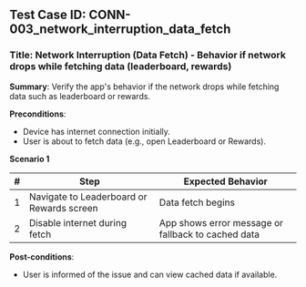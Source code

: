 ## Test Case ID: CONN-003_network_interruption_data_fetch
### Title: Network Interruption (Data Fetch) - Behavior if network drops while fetching data (leaderboard, rewards)

**Summary**: Verify the app's behavior if the network drops while fetching data such as leaderboard or rewards.

**Preconditions**: 
- Device has internet connection initially.
- User is about to fetch data (e.g., open Leaderboard or Rewards).

**Scenario 1**

| # | Step                                      | Expected Behavior                                       |
|---|-------------------------------------------|--------------------------------------------------------|
| 1 | Navigate to Leaderboard or Rewards screen | Data fetch begins                                      |
| 2 | Disable internet during fetch             | App shows error message or fallback to cached data      |

**Post-conditions**:
- User is informed of the issue and can view cached data if available.
